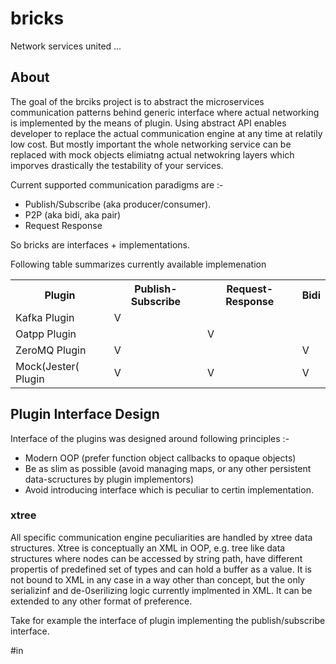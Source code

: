 # bricks
Network services united ...

## About 

The goal of the brciks project is to abstract the microservices communication patterns behind generic interface where actual networking is implemented by the means of plugin. Using abstract API enables developer to replace the actual communication engine at any time at relatily low cost. But mostly important the whole networking service can be replaced with mock objects elimiatng actual netwokring layers which imporves drastically the testability of your services.

Current supported communication paradigms are :-
- Publish/Subscribe (aka producer/consumer).
- P2P (aka bidi, aka pair) 
- Request Response 

So bricks are interfaces + implementations. 

Following table summarizes currently available implemenation


<table>
  <tr>
    <th>Plugin</th>
    <th>Publish-Subscribe</th>
    <th>Request-Response</th>
    <th>Bidi</th>
  </tr>
  <tr>
    <td>Kafka Plugin</td>
    <td>V</td>
    <td></td>
    <td></td>
  </tr>
    <td>Oatpp Plugin</td>
    <td></td>
    <td>V</td>
    <td></td>
  </tr>
  </tr>
    <td>ZeroMQ Plugin</td>
    <td>V</td>
    <td></td>
    <td>V</td>
  </tr>
  </tr>
    <td>Mock(Jester( Plugin</td>
    <td>V</td>
    <td>V</td>
    <td>V</td>
  </tr>
</table>

## Plugin Interface Design 

Interface of the plugins was designed around following principles :-
- Modern OOP (prefer function object callbacks to opaque objects)
- Be as slim as possible (avoid managing maps, or any other persistent data-scructures by plugin implementors)
- Avoid introducing interface which is peculiar to certin implementation. 

### xtree 
All specific communication engine peculiarities are handled by xtree data structures. Xtree is conceptually an XML in OOP, e.g. tree like data structures where nodes can be accessed by string path, have different propertis of predefined set of types  and can hold a buffer as a value. It is not bound to XML in any case in a way other than concept, but the only serializinf and de-0serilizing logic currently implmented in XML. It can be extended to any other format of preference.

Take for example the interface of plugin implementing the publish/subscribe interface.








#in
